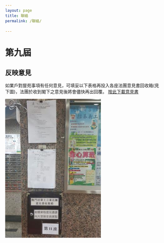 ```yaml
---
layout: page
title: 聯絡
permalink: /聯絡/

---
```


# 第九屆

## 反映意見
如業戶對屋苑事項有任何意見，可填妥以下表格再投入各座法團意見書回收箱(見下圖)，法團於收到閣下之意見後將會儘快再出回覆。
[按此下載意見書](/assets/images/contact/意見書.jpg)

![位置](/assets/images/contact/location.jpeg)